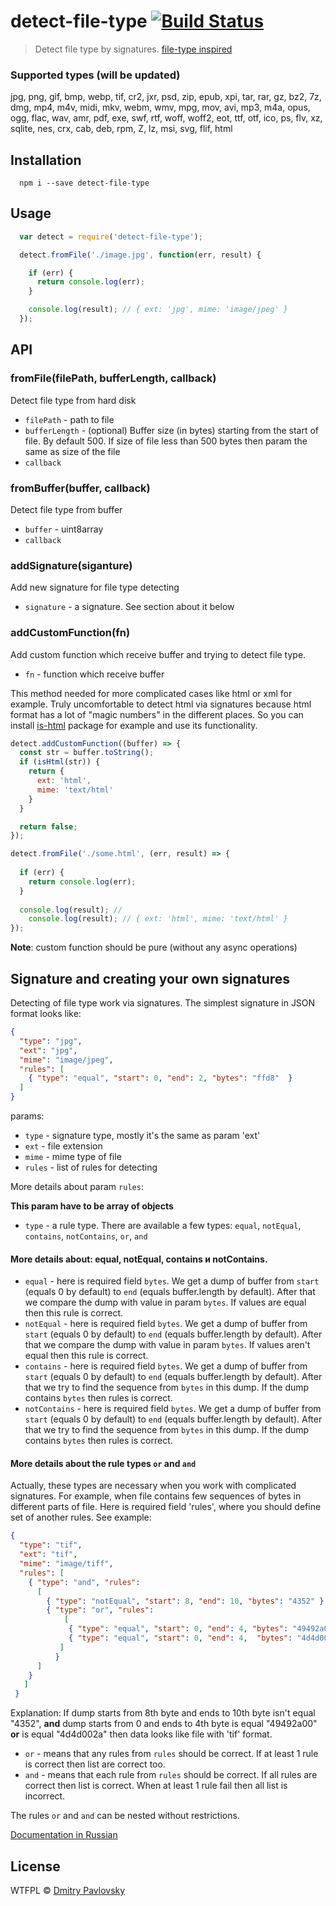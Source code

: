 # detect-file-type [![Build Status](https://travis-ci.org/dimapaloskin/detect-file-type.svg?branch=master)](https://travis-ci.org/dimapaloskin/detect-file-type)

> Detect file type by signatures. [file-type inspired](https://github.com/sindresorhus/file-type)

### Supported types (will be updated)
  jpg, png, gif, bmp, webp, tif, cr2, jxr, psd, zip, epub, xpi, tar, rar, gz, bz2, 7z, dmg, mp4, m4v, midi, mkv, webm, wmv, mpg, mov, avi, mp3, m4a, opus, ogg, flac, wav, amr, pdf, exe, swf, rtf, woff, woff2, eot, ttf, otf, ico, ps, flv, xz, sqlite, nes, crx, cab, deb, rpm, Z, lz, msi, svg, flif, html

## Installation

```
  npm i --save detect-file-type
```

## Usage

```js
  var detect = require('detect-file-type');

  detect.fromFile('./image.jpg', function(err, result) {

    if (err) {
      return console.log(err);
    }

    console.log(result); // { ext: 'jpg', mime: 'image/jpeg' }
  });
```

## API

### fromFile(filePath, bufferLength, callback)
Detect file type from hard disk
- `filePath` - path to file
- `bufferLength` - (optional) Buffer size (in bytes) starting from the start of file. By default 500. If size of file less than 500 bytes then param the same as size of the file
- `callback`

### fromBuffer(buffer, callback)
Detect file type from buffer
- `buffer` - uint8array
- `callback`

### addSignature(siganture)
Add new signature for file type detecting
- `signature` - a signature. See section about it below

### addCustomFunction(fn)
Add custom function which receive buffer and trying to detect file type.
- `fn` - function which receive buffer

This method needed for more complicated cases like html or xml for example. Truly uncomfortable to detect html via signatures because html format has a lot of "magic numbers" in the different places. So you can install [is-html](https://www.npmjs.com/package/is-html) package for example and use its functionality.

```js
detect.addCustomFunction((buffer) => {
  const str = buffer.toString();
  if (isHtml(str)) {
    return {
      ext: 'html',
      mime: 'text/html'
    }
  }

  return false;
});

detect.fromFile('./some.html', (err, result) => {
  
  if (err) {
    return console.log(err);
  }
  
  console.log(result); // 
    console.log(result); // { ext: 'html', mime: 'text/html' }
});
```

**Note**: custom function should be pure (without any async operations)

## Signature and creating your own signatures
Detecting of file type work via signatures.
The simplest signature in JSON format looks like:

```json
{
  "type": "jpg",
  "ext": "jpg",
  "mime": "image/jpeg",
  "rules": [
    { "type": "equal", "start": 0, "end": 2, "bytes": "ffd8"  }
  ]
}
```
params:
- `type` - signature type, mostly it's the same as param 'ext'
- `ext` - file extension
- `mime` - mime type of file
- `rules` - list of rules for detecting

More details about param `rules`:

**This param have to be array of objects**

- `type` - a rule type. There are available a few types: `equal`, `notEqual`, `contains`, `notContains`, `or`, `and`

#### More details about: equal, notEqual, contains и notContains.

- `equal` - here is required field `bytes`. We get a dump of buffer from `start` (equals 0 by default) to `end` (equals buffer.length by default). After that we compare the dump with value in param `bytes`. If values are equal then this rule is correct.
- `notEqual` - here is required field `bytes`. We get a dump of buffer from `start` (equals 0 by default) to `end` (equals buffer.length by default). After that we compare the dump with value in param `bytes`. If values aren't equal then this rule is correct.
- `contains` - here is required field `bytes`. We get a dump of buffer from `start` (equals 0 by default) to `end` (equals buffer.length by default). After that we try to find the sequence from `bytes` in this dump. If the dump contains `bytes` then rules is correct.
- `notContains` - here is required field `bytes`. We get a dump of buffer from `start` (equals 0 by default) to `end` (equals buffer.length by default).  After that we try to find the sequence from `bytes` in this dump. If the dump contains `bytes` then rules is correct.

#### More details about the rule types `or` and `and`

Actually, these types are necessary when you work with complicated signatures. For example, when file contains few sequences of bytes in different parts of file. Here is required field 'rules', where you should define set of another rules. See example:

```json
{
  "type": "tif",
  "ext": "tif",
  "mime": "image/tiff",
  "rules": [
    { "type": "and", "rules":
      [
        { "type": "notEqual", "start": 8, "end": 10, "bytes": "4352" },
        { "type": "or", "rules":
            [
             { "type": "equal", "start": 0, "end": 4, "bytes": "49492a00" },
             { "type": "equal", "start": 0, "end": 4,  "bytes": "4d4d002a" }
           ]
          }
      ]
    }
   ]
 }
```

Explanation: If dump starts from 8th byte and ends to 10th byte isn't equal "4352", **and** dump starts from 0 and ends to 4th byte is equal "49492a00" **or** is equal "4d4d002a" then data looks like file with 'tif' format.

- `or` - means that any rules from `rules` should be correct. If at least 1 rule is correct then list are correct too.
- `and` - means that each rule from `rules` should be correct. If all rules are correct then list is correct. When at least 1 rule fail then all list is incorrect.

The rules `or` and `and` can be nested without restrictions.

[Documentation in Russian](README_RU.md)

## License

WTFPL © [Dmitry Pavlovsky](http://paloskin.me)
